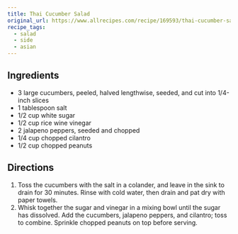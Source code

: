 ```yaml
---
title: Thai Cucumber Salad
original_url: https://www.allrecipes.com/recipe/169593/thai-cucumber-salad/
recipe_tags:
  - salad
  - side
  - asian
---
```



## Ingredients

* 3 large cucumbers, peeled, halved lengthwise, seeded, and cut into 1/4-inch slices
* 1 tablespoon salt
* 1/2 cup white sugar
* 1/2 cup rice wine vinegar
* 2 jalapeno peppers, seeded and chopped
* 1/4 cup chopped cilantro
* 1/2 cup chopped peanuts

## Directions

1. Toss the cucumbers with the salt in a colander, and leave in the sink to drain for 30 minutes. Rinse with cold water, then drain and pat dry with paper towels.
1. Whisk together the sugar and vinegar in a mixing bowl until the sugar has dissolved. Add the cucumbers, jalapeno peppers, and cilantro; toss to combine. Sprinkle chopped peanuts on top before serving.